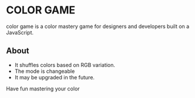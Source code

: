 # COLOR GAME

color game is a color mastery game for designers and developers built on a JavaScript.



## About

* It shuffles colors based on RGB variation.
* The mode is changeable
* It may be upgraded in the future.


Have fun mastering your color
